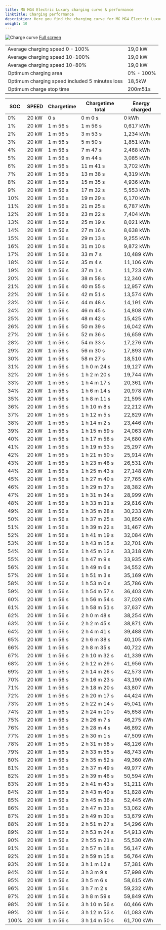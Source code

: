 ```yaml
---
title: MG MG4 Electric Luxury charging curve & performance
linktitle: Charging performance
description: Here you find the charging curve for MG MG4 Electric Luxury. 
weight: 10
---
```

<!-- markdownlint-disable MD033 -->
![Charge curve](../chargingcurve.svg  "Charging curve")
[Full screen](../chargingcurve.svg)

|  | |
|-----|-----|
|Average charging speed 0 - 100% |19,0 kW|
|Average charging speed 10-100% |19,0 kW|
|Average charging speed 10-80% |19,0 kW|
|Optimum charging area|0% - 100%|
|Optimum charging speed included 5 minutes loss|18,5kW|
|Optimum charge stop time |200m51s|

|SOC | SPEED|Chargetime | Chargetime total | Energy charged |
|-----|-----|-----|-----|-----|
|0%|20 kW|  0 s|  0 m 0 s |0 kWh |
|1%|20 kW| 1 m 56 s|  1 m 56 s |0,617 kWh |
|2%|20 kW| 1 m 56 s|  3 m 53 s |1,234 kWh |
|3%|20 kW| 1 m 56 s|  5 m 50 s |1,851 kWh |
|4%|20 kW| 1 m 56 s|  7 m 47 s |2,468 kWh |
|5%|20 kW| 1 m 56 s|  9 m 44 s |3,085 kWh |
|6%|20 kW| 1 m 56 s|  11 m 41 s |3,702 kWh |
|7%|20 kW| 1 m 56 s|  13 m 38 s |4,319 kWh |
|8%|20 kW| 1 m 56 s|  15 m 35 s |4,936 kWh |
|9%|20 kW| 1 m 56 s|  17 m 32 s |5,553 kWh |
|10%|20 kW| 1 m 56 s|  19 m 29 s |6,170 kWh |
|11%|20 kW| 1 m 56 s|  21 m 25 s |6,787 kWh |
|12%|20 kW| 1 m 56 s|  23 m 22 s |7,404 kWh |
|13%|20 kW| 1 m 56 s|  25 m 19 s |8,021 kWh |
|14%|20 kW| 1 m 56 s|  27 m 16 s |8,638 kWh |
|15%|20 kW| 1 m 56 s|  29 m 13 s |9,255 kWh |
|16%|20 kW| 1 m 56 s|  31 m 10 s |9,872 kWh |
|17%|20 kW| 1 m 56 s|  33 m 7 s |10,489 kWh |
|18%|20 kW| 1 m 56 s|  35 m 4 s |11,106 kWh |
|19%|20 kW| 1 m 56 s|  37 m 1 s |11,723 kWh |
|20%|20 kW| 1 m 56 s|  38 m 58 s |12,340 kWh |
|21%|20 kW| 1 m 56 s|  40 m 55 s |12,957 kWh |
|22%|20 kW| 1 m 56 s|  42 m 51 s |13,574 kWh |
|23%|20 kW| 1 m 56 s|  44 m 48 s |14,191 kWh |
|24%|20 kW| 1 m 56 s|  46 m 45 s |14,808 kWh |
|25%|20 kW| 1 m 56 s|  48 m 42 s |15,425 kWh |
|26%|20 kW| 1 m 56 s|  50 m 39 s |16,042 kWh |
|27%|20 kW| 1 m 56 s|  52 m 36 s |16,659 kWh |
|28%|20 kW| 1 m 56 s|  54 m 33 s |17,276 kWh |
|29%|20 kW| 1 m 56 s|  56 m 30 s |17,893 kWh |
|30%|20 kW| 1 m 56 s|  58 m 27 s |18,510 kWh |
|31%|20 kW| 1 m 56 s| 1 h 0 m 24 s |19,127 kWh |
|32%|20 kW| 1 m 56 s| 1 h 2 m 20 s |19,744 kWh |
|33%|20 kW| 1 m 56 s| 1 h 4 m 17 s |20,361 kWh |
|34%|20 kW| 1 m 56 s| 1 h 6 m 14 s |20,978 kWh |
|35%|20 kW| 1 m 56 s| 1 h 8 m 11 s |21,595 kWh |
|36%|20 kW| 1 m 56 s| 1 h 10 m 8 s |22,212 kWh |
|37%|20 kW| 1 m 56 s| 1 h 12 m 5 s |22,829 kWh |
|38%|20 kW| 1 m 56 s| 1 h 14 m 2 s |23,446 kWh |
|39%|20 kW| 1 m 56 s| 1 h 15 m 59 s |24,063 kWh |
|40%|20 kW| 1 m 56 s| 1 h 17 m 56 s |24,680 kWh |
|41%|20 kW| 1 m 56 s| 1 h 19 m 53 s |25,297 kWh |
|42%|20 kW| 1 m 56 s| 1 h 21 m 50 s |25,914 kWh |
|43%|20 kW| 1 m 56 s| 1 h 23 m 46 s |26,531 kWh |
|44%|20 kW| 1 m 56 s| 1 h 25 m 43 s |27,148 kWh |
|45%|20 kW| 1 m 56 s| 1 h 27 m 40 s |27,765 kWh |
|46%|20 kW| 1 m 56 s| 1 h 29 m 37 s |28,382 kWh |
|47%|20 kW| 1 m 56 s| 1 h 31 m 34 s |28,999 kWh |
|48%|20 kW| 1 m 56 s| 1 h 33 m 31 s |29,616 kWh |
|49%|20 kW| 1 m 56 s| 1 h 35 m 28 s |30,233 kWh |
|50%|20 kW| 1 m 56 s| 1 h 37 m 25 s |30,850 kWh |
|51%|20 kW| 1 m 56 s| 1 h 39 m 22 s |31,467 kWh |
|52%|20 kW| 1 m 56 s| 1 h 41 m 19 s |32,084 kWh |
|53%|20 kW| 1 m 56 s| 1 h 43 m 15 s |32,701 kWh |
|54%|20 kW| 1 m 56 s| 1 h 45 m 12 s |33,318 kWh |
|55%|20 kW| 1 m 56 s| 1 h 47 m 9 s |33,935 kWh |
|56%|20 kW| 1 m 56 s| 1 h 49 m 6 s |34,552 kWh |
|57%|20 kW| 1 m 56 s| 1 h 51 m 3 s |35,169 kWh |
|58%|20 kW| 1 m 56 s| 1 h 53 m 0 s |35,786 kWh |
|59%|20 kW| 1 m 56 s| 1 h 54 m 57 s |36,403 kWh |
|60%|20 kW| 1 m 56 s| 1 h 56 m 54 s |37,020 kWh |
|61%|20 kW| 1 m 56 s| 1 h 58 m 51 s |37,637 kWh |
|62%|20 kW| 1 m 56 s| 2 h 0 m 48 s |38,254 kWh |
|63%|20 kW| 1 m 56 s| 2 h 2 m 45 s |38,871 kWh |
|64%|20 kW| 1 m 56 s| 2 h 4 m 41 s |39,488 kWh |
|65%|20 kW| 1 m 56 s| 2 h 6 m 38 s |40,105 kWh |
|66%|20 kW| 1 m 56 s| 2 h 8 m 35 s |40,722 kWh |
|67%|20 kW| 1 m 56 s| 2 h 10 m 32 s |41,339 kWh |
|68%|20 kW| 1 m 56 s| 2 h 12 m 29 s |41,956 kWh |
|69%|20 kW| 1 m 56 s| 2 h 14 m 26 s |42,573 kWh |
|70%|20 kW| 1 m 56 s| 2 h 16 m 23 s |43,190 kWh |
|71%|20 kW| 1 m 56 s| 2 h 18 m 20 s |43,807 kWh |
|72%|20 kW| 1 m 56 s| 2 h 20 m 17 s |44,424 kWh |
|73%|20 kW| 1 m 56 s| 2 h 22 m 14 s |45,041 kWh |
|74%|20 kW| 1 m 56 s| 2 h 24 m 10 s |45,658 kWh |
|75%|20 kW| 1 m 56 s| 2 h 26 m 7 s |46,275 kWh |
|76%|20 kW| 1 m 56 s| 2 h 28 m 4 s |46,892 kWh |
|77%|20 kW| 1 m 56 s| 2 h 30 m 1 s |47,509 kWh |
|78%|20 kW| 1 m 56 s| 2 h 31 m 58 s |48,126 kWh |
|79%|20 kW| 1 m 56 s| 2 h 33 m 55 s |48,743 kWh |
|80%|20 kW| 1 m 56 s| 2 h 35 m 52 s |49,360 kWh |
|81%|20 kW| 1 m 56 s| 2 h 37 m 49 s |49,977 kWh |
|82%|20 kW| 1 m 56 s| 2 h 39 m 46 s |50,594 kWh |
|83%|20 kW| 1 m 56 s| 2 h 41 m 43 s |51,211 kWh |
|84%|20 kW| 1 m 56 s| 2 h 43 m 40 s |51,828 kWh |
|85%|20 kW| 1 m 56 s| 2 h 45 m 36 s |52,445 kWh |
|86%|20 kW| 1 m 56 s| 2 h 47 m 33 s |53,062 kWh |
|87%|20 kW| 1 m 56 s| 2 h 49 m 30 s |53,679 kWh |
|88%|20 kW| 1 m 56 s| 2 h 51 m 27 s |54,296 kWh |
|89%|20 kW| 1 m 56 s| 2 h 53 m 24 s |54,913 kWh |
|90%|20 kW| 1 m 56 s| 2 h 55 m 21 s |55,530 kWh |
|91%|20 kW| 1 m 56 s| 2 h 57 m 18 s |56,147 kWh |
|92%|20 kW| 1 m 56 s| 2 h 59 m 15 s |56,764 kWh |
|93%|20 kW| 1 m 56 s| 3 h 1 m 12 s |57,381 kWh |
|94%|20 kW| 1 m 56 s| 3 h 3 m 9 s |57,998 kWh |
|95%|20 kW| 1 m 56 s| 3 h 5 m 6 s |58,615 kWh |
|96%|20 kW| 1 m 56 s| 3 h 7 m 2 s |59,232 kWh |
|97%|20 kW| 1 m 56 s| 3 h 8 m 59 s |59,849 kWh |
|98%|20 kW| 1 m 56 s| 3 h 10 m 56 s |60,466 kWh |
|99%|20 kW| 1 m 56 s| 3 h 12 m 53 s |61,083 kWh |
|100%|20 kW| 1 m 56 s| 3 h 14 m 50 s |61,700 kWh |
